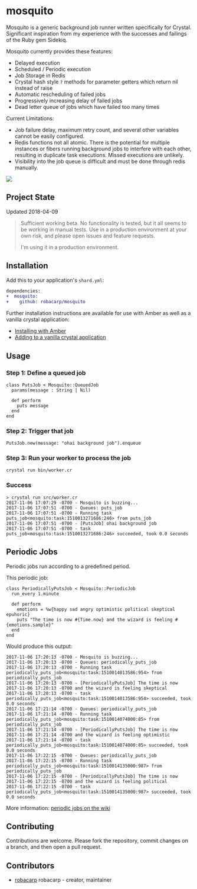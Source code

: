 # mosquito

Mosquito is a generic background job runner written specifically for Crystal. Significant inspiration from my experience with the successes and failings of the Ruby gem Sidekiq.

Mosquito currently provides these features:
- Delayed execution
- Scheduled / Periodic execution
- Job Storage in Redis
- Crystal hash style `?` methods for parameter getters which return nil instead of raise
- Automatic rescheduling of failed jobs
- Progressively increasing delay of failed jobs
- Dead letter queue of jobs which have failed too many times

Current Limitations:
- Job failure delay, maximum retry count, and several other variables cannot be easily configured.
- Redis functions not all atomic. There is the potential for multiple instances or fibers running background jobs to interfere with each other, resulting in duplicate task executions. Missed executions are unlikely.
- Visibility into the job queue is difficult and must be done through redis manually.

![](https://cdn.shopify.com/s/files/1/0242/0179/products/amber1_1024x1024.png?v=1455409061)

## Project State

Updated 2018-04-09

> Sufficient working beta. No functionality is tested, but it all seems to be working in manual tests. Use in a production environment at your own risk, and please open issues and feature requests. 
>
> I'm using it in a production environment.

## Installation

Add this to your application's `shard.yml`:

```diff
dependencies:
+  mosquito:
+    github: robacarp/mosquito
```

Further installation instructions are available for use with Amber as well as a vanilla crystal application:

- [Installing with Amber](https://github.com/robacarp/mosquito/wiki/Usage:-Amber)
- [Adding to a vanilla crystal application](https://github.com/robacarp/mosquito/wiki/Usage:-vanilla-crystal)

## Usage

### Step 1: Define a queued job

```crystal
class PutsJob < Mosquito::QueuedJob
  params(message : String | Nil)

  def perform
    puts message
  end
end
```

### Step 2: Trigger that job

```crystal
PutsJob.new(message: "ohai background job").enqueue
```

### Step 3: Run your worker to process the job

```text
crystal run bin/worker.cr
```

### Success

```
> crystal run src/worker.cr
2017-11-06 17:07:29 -0700 - Mosquito is buzzing...
2017-11-06 17:07:51 -0700 - Queues: puts_job
2017-11-06 17:07:51 -0700 - Running task puts_job<mosquito:task:1510013271686:246> from puts_job
2017-11-06 17:07:51 -0700 - [PutsJob] ohai background job
2017-11-06 17:07:51 -0700 - task puts_job<mosquito:task:1510013271686:246> succeeded, took 0.0 seconds
```

## Periodic Jobs

Periodic jobs run according to a predefined period. 

This periodic job:
```crystal
class PeriodicallyPutsJob < Mosquito::PeriodicJob
  run_every 1.minute

  def perform
    emotions = %w{happy sad angry optimistic political skeptical epuhoric}
    puts "The time is now #{Time.now} and the wizard is feeling #{emotions.sample}"
  end
end
```

Would produce this output:
```crystal
2017-11-06 17:20:13 -0700 - Mosquito is buzzing...
2017-11-06 17:20:13 -0700 - Queues: periodically_puts_job
2017-11-06 17:20:13 -0700 - Running task periodically_puts_job<mosquito:task:1510014013586:954> from periodically_puts_job
2017-11-06 17:20:13 -0700 - [PeriodicallyPutsJob] The time is now 2017-11-06 17:20:13 -0700 and the wizard is feeling skeptical
2017-11-06 17:20:13 -0700 - task periodically_puts_job<mosquito:task:1510014013586:954> succeeded, took 0.0 seconds
2017-11-06 17:21:14 -0700 - Queues: periodically_puts_job
2017-11-06 17:21:14 -0700 - Running task periodically_puts_job<mosquito:task:1510014074000:85> from periodically_puts_job
2017-11-06 17:21:14 -0700 - [PeriodicallyPutsJob] The time is now 2017-11-06 17:21:14 -0700 and the wizard is feeling optimistic
2017-11-06 17:21:14 -0700 - task periodically_puts_job<mosquito:task:1510014074000:85> succeeded, took 0.0 seconds
2017-11-06 17:22:15 -0700 - Queues: periodically_puts_job
2017-11-06 17:22:15 -0700 - Running task periodically_puts_job<mosquito:task:1510014135000:987> from periodically_puts_job
2017-11-06 17:22:15 -0700 - [PeriodicallyPutsJob] The time is now 2017-11-06 17:22:15 -0700 and the wizard is feeling political
2017-11-06 17:22:15 -0700 - task periodically_puts_job<mosquito:task:1510014135000:987> succeeded, took 0.0 seconds
```

More information: [periodic jobs on the wiki](https://github.com/robacarp/mosquito/wiki/Periodic-Jobs)

## Contributing

Contributions are welcome. Please fork the repository, commit changes on a branch, and then open a pull request.

## Contributors

- [robacarp](https://github.com/robacarp) robacarp - creator, maintainer
